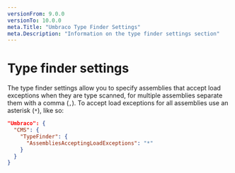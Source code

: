 ```yaml
---
versionFrom: 9.0.0
versionTo: 10.0.0
meta.Title: "Umbraco Type Finder Settings"
meta.Description: "Information on the type finder settings section"
---
```


# Type finder settings

The type finder settings allow you to specify assemblies that accept load exceptions when they are type scanned, for multiple assemblies separate them with a comma (`,`). To accept load exceptions for all assemblies use an asterisk (`*`), like so:

```json
"Umbraco": {
  "CMS": {
    "TypeFinder": {
      "AssembliesAcceptingLoadExceptions": "*"
    }
  }
}
```
